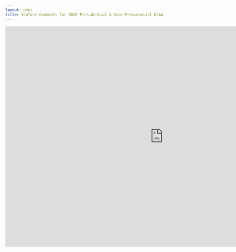 ```yaml
---
layout: post
title: YouTube Comments for 2020 Presidential & Vice Presidential Debates
---
```



<iframe width="1000" height="700" src="https://johnmeaton.shinyapps.io/Shiny_debate_stats_2020/" frameborder="0" allowfullscreen></iframe>
